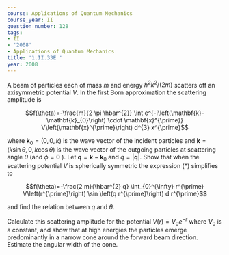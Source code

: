 ```yaml
---
course: Applications of Quantum Mechanics
course_year: II
question_number: 128
tags:
- II
- '2008'
- Applications of Quantum Mechanics
title: '1.II.33E '
year: 2008
---
```



A beam of particles each of mass $m$ and energy $\hbar^{2} k^{2} /(2 m)$ scatters off an axisymmetric potential $V$. In the first Born approximation the scattering amplitude is

$$f(\theta)=-\frac{m}{2 \pi \hbar^{2}} \int e^{-i\left(\mathbf{k}-\mathbf{k}_{0}\right) \cdot \mathbf{x}^{\prime}} V\left(\mathbf{x}^{\prime}\right) d^{3} x^{\prime}$$

where $\mathbf{k}_{0}=(0,0, k)$ is the wave vector of the incident particles and $\mathbf{k}=(k \sin \theta, 0, k \cos \theta)$ is the wave vector of the outgoing particles at scattering angle $\theta$ (and $\phi=0$ ). Let $\mathbf{q}=\mathbf{k}-\mathbf{k}_{0}$ and $q=|\mathbf{q}|$. Show that when the scattering potential $V$ is spherically symmetric the expression $(*)$ simplifies to

$$f(\theta)=-\frac{2 m}{\hbar^{2} q} \int_{0}^{\infty} r^{\prime} V\left(r^{\prime}\right) \sin \left(q r^{\prime}\right) d r^{\prime}$$

and find the relation between $q$ and $\theta$.

Calculate this scattering amplitude for the potential $V(r)=V_{0} e^{-r}$ where $V_{0}$ is a constant, and show that at high energies the particles emerge predominantly in a narrow cone around the forward beam direction. Estimate the angular width of the cone.